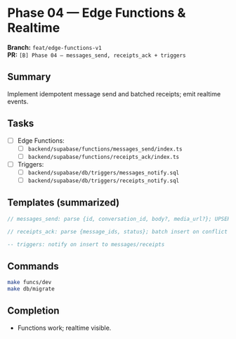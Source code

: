 # Phase 04 — Edge Functions & Realtime

**Branch:** `feat/edge-functions-v1`  
**PR:** `[B] Phase 04 — messages_send, receipts_ack + triggers`

## Summary
Implement idempotent message send and batched receipts; emit realtime events.

## Tasks
- [ ] Edge Functions:
  - [ ] `backend/supabase/functions/messages_send/index.ts`
  - [ ] `backend/supabase/functions/receipts_ack/index.ts`
- [ ] Triggers:
  - [ ] `backend/supabase/db/triggers/messages_notify.sql`
  - [ ] `backend/supabase/db/triggers/receipts_notify.sql`

## Templates (summarized)
```ts
// messages_send: parse {id, conversation_id, body?, media_url?}; UPSERT; return {status, server_time}
```
```ts
// receipts_ack: parse {message_ids, status}; batch insert on conflict do nothing
```
```sql
-- triggers: notify on insert to messages/receipts
```

## Commands
```bash
make funcs/dev
make db/migrate
```

## Completion
- Functions work; realtime visible.
